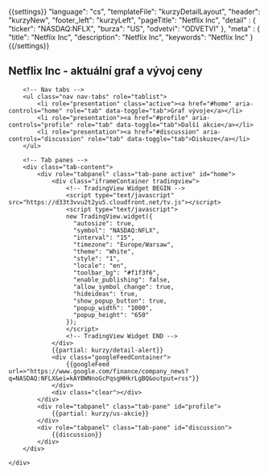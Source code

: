{{settings}}
"language": "cs",
"templateFile": "kurzyDetailLayout",
"header": "kurzyNew",
"footer_left": "kurzyLeft",
"pageTitle": "Netflix Inc",
"detail" : {
    "ticker": "NASDAQ:NFLX",
    "burza": "US",
    "odvetvi": "ODVETVI"
},
"meta" : {
    "title": "Netflix Inc",
    "description": "Netflix Inc",
    "keywords": "Netflix Inc"
}
{{/settings}}

<h2>Netflix Inc - aktuální graf a vývoj ceny</h2>
        
<div id="mainBox">
    <div>

        <!-- Nav tabs -->
        <ul class="nav nav-tabs" role="tablist">
            <li role="presentation" class="active"><a href="#home" aria-controls="home" role="tab" data-toggle="tab">Graf vývoje</a></li>
            <li role="presentation"><a href="#profile" aria-controls="profile" role="tab" data-toggle="tab">Další akcie</a></li>            
            <li role="presentation"><a href="#discussion" aria-controls="discussion" role="tab" data-toggle="tab">Diskuze</a></li>            
        </ul>

        <!-- Tab panes -->
        <div class="tab-content">
            <div role="tabpanel" class="tab-pane active" id="home">
                <div class="iframeContainer tradingview">                                
                    <!-- TradingView Widget BEGIN -->
                    <script type="text/javascript" src="https://d33t3vvu2t2yu5.cloudfront.net/tv.js"></script>
                    <script type="text/javascript">
                    new TradingView.widget({
                      "autosize": true,
                      "symbol": "NASDAQ:NFLX",
                      "interval": "15",
                      "timezone": "Europe/Warsaw",
                      "theme": "White",
                      "style": "1",
                      "locale": "en",
                      "toolbar_bg": "#f1f3f6",
                      "enable_publishing": false,
                      "allow_symbol_change": true,
                      "hideideas": true,
                      "show_popup_button": true,
                      "popup_width": "1000",
                      "popup_height": "650"
                    });
                    </script>
                    <!-- TradingView Widget END -->                    
                </div>
                {{partial: kurzy/detail-alert}}
                <div class="googleFeedContainer">
                    {{googleFeed url=>"https://www.google.com/finance/company_news?q=NASDAQ:NFLX&ei=kAYBWNnoGcPqsgHHkrLgBQ&output=rss"}}                    
                </div>
                <div class="clear"></div>
            </div>
            <div role="tabpanel" class="tab-pane" id="profile">
                {{partial: kurzy/us-akcie}}
            </div>
            <div role="tabpanel" class="tab-pane" id="discussion">
                {{discussion}}
            </div>
        </div>

    </div>
</div>
